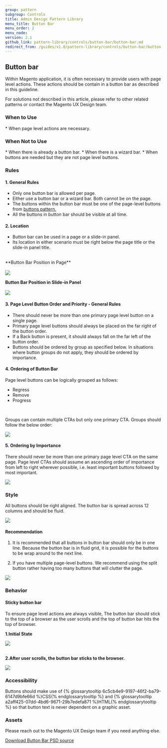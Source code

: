 ```yaml
---
group: pattern
subgroup: Controls
title: Admin Design Pattern Library
menu_title: Button Bar
menu_order: 2
menu_node: 
version: 2.1
github_link: pattern-library/controls/button-bar/button-bar.md
redirect_from: /guides/v1.0/pattern-library/controls/button-bar/button-bar.html
---
```


## Button bar
Within Magento application, it is often necessary to provide users with page level actions. These actions should be contain in a button bar as described in this guideline.

For solutions not described in this article, please refer to other related patterns or contact the Magento UX Design team.


<h3 id="when-to-use">When to Use</h3>
* When page level actions are necessary.


<h3 id="when-not-to-use">When Not to Use</h3>
* When there is already a button bar.
* When there is a wizard bar.
* When buttons are needed but they are not page level buttons.


<h3 id="rules">Rules </h3>

#### 1. General Rules
* Only one button bar is allowed per page.
* Either use a button bar or a wizard bar. Both cannot be on the page.
* The buttons within the button bar must be one of the page-level buttons from <a href="../buttons/buttons.html" > buttons pattern.</a>
* All the buttons in button bar should be visible at all time. 

#### 2. Location

* Button bar can be used in a page or a slide-in panel.  
* Its location in either scenario must be right below the page title or the slide-in panel title.

<br>
**Button Bar Position in Page**<br><br>
<img src="img/position-in-page.jpg">

<br>

**Button Bar Position in Slide-in Panel**<br><br>
<img src="img/position-in-modal.jpg">


#### 3. Page Level Button Order and Priority - General Rules

* There should never be more than one primary page level button on a single page.
* Primary page level buttons should always be placed on the far right of the button order.
* If a Back button is present, it should always fall on the far left of the button order.
* Buttons should be ordered by group as specified below. In situations where button groups do not apply, they should be ordered by importance.

####  4. Ordering of Button Bar

Page level buttons can be logically grouped as follows:

* Regress
* Remove
* Progress

<br>

Groups can contain multiple CTAs but only one primary CTA. Groups should follow the below order:

<img src="img/buttonbar1.png">

#### 5. Ordering by Importance

There should never be more than one primary page level CTA on the same page. Page
level CTAs should assume an ascending order of importance from left to right wherever
possible, i.e. least important buttons followed by most important.


<img src="img/buttonbar-importance.png">



<h3 id="style">Style</h3>

All buttons should be right aligned. The button bar is spread across 12 columns and should be fluid. 

<img src="img/buttonbar-style.jpg">


#### Recommendation

1. It is recommended that all buttons in button bar should only be in one line. Because the button bar is in fluid grid, it is possible for the buttons to be wrap around to the next line. 

2. If you have multiple page-level buttons. We recommend using the split button rather having too many buttons that will clutter the page.

<img src="img/button-bar-with-splitbutton.jpg">



<h3 id="behavior">Behavior</h3>

#### Sticky button bar

To ensure page level actions are always visible, The button bar should stick to the top of a browser as the user scrolls and the top of button bar hits the top of browser.

**1.Initial State**

<img src="img/button-bar-sticky1.jpg">

<br>
<br>

**2.After user scrolls, the button bar sticks to the browser.**

<img src="img/button-bar-sticky2.jpg">


<h3 id="accessibility">Accessibility</h3>
Buttons should make use of {% glossarytooltip 6c5cb4e9-9197-46f2-ba79-6147d9bfe66d %}CSS{% endglossarytooltip %} and {% glossarytooltip a2aff425-07dd-4bd6-9671-29b7edefa871 %}HTML{% endglossarytooltip %} so that button text is never dependent on a
graphic asset.


<h3 id="assets">Assets</h3>

Please reach out to the Magento UX Design team if you need anything else.

<a href="src/magento-button-bar.psd">Download Button Bar PSD source</a>

